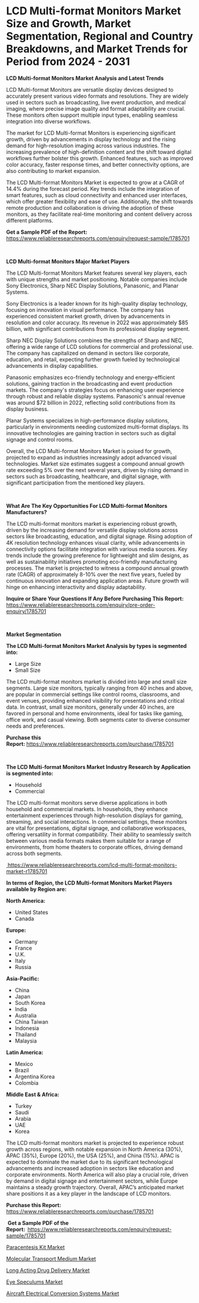 <p><h1>LCD Multi-format Monitors Market Size and Growth, Market Segmentation, Regional and Country Breakdowns, and Market Trends for Period from 2024 -  2031</h1></p><p><strong>LCD Multi-format Monitors Market Analysis and Latest Trends</strong></p>
<p><p>LCD Multi-format Monitors are versatile display devices designed to accurately present various video formats and resolutions. They are widely used in sectors such as broadcasting, live event production, and medical imaging, where precise image quality and format adaptability are crucial. These monitors often support multiple input types, enabling seamless integration into diverse workflows.</p><p>The market for LCD Multi-format Monitors is experiencing significant growth, driven by advancements in display technology and the rising demand for high-resolution imaging across various industries. The increasing prevalence of high-definition content and the shift toward digital workflows further bolster this growth. Enhanced features, such as improved color accuracy, faster response times, and better connectivity options, are also contributing to market expansion.</p><p>The LCD Multi-format Monitors Market is expected to grow at a CAGR of 14.4% during the forecast period. Key trends include the integration of smart features, such as cloud connectivity and enhanced user interfaces, which offer greater flexibility and ease of use. Additionally, the shift towards remote production and collaboration is driving the adoption of these monitors, as they facilitate real-time monitoring and content delivery across different platforms.</p></p>
<p><strong>Get a Sample PDF of the Report:&nbsp;</strong> <a href="https://www.reliableresearchreports.com/enquiry/request-sample/1785701?utm_campaign=38&utm_medium=2&utm_source=Github&utm_content=ia&utm_term=19122024&utm_id=lcd-multi-format-monitors">https://www.reliableresearchreports.com/enquiry/request-sample/1785701</a></p>
<p>&nbsp;</p>
<p><strong>LCD Multi-format Monitors Major Market Players</strong></p>
<p><p>The LCD Multi-format Monitors Market features several key players, each with unique strengths and market positioning. Notable companies include Sony Electronics, Sharp NEC Display Solutions, Panasonic, and Planar Systems. </p><p>Sony Electronics is a leader known for its high-quality display technology, focusing on innovation in visual performance. The company has experienced consistent market growth, driven by advancements in resolution and color accuracy. Its revenue in 2022 was approximately $85 billion, with significant contributions from its professional display segment.</p><p>Sharp NEC Display Solutions combines the strengths of Sharp and NEC, offering a wide range of LCD solutions for commercial and professional use. The company has capitalized on demand in sectors like corporate, education, and retail, expecting further growth fueled by technological advancements in display capabilities.</p><p>Panasonic emphasizes eco-friendly technology and energy-efficient solutions, gaining traction in the broadcasting and event production markets. The company's strategies focus on enhancing user experience through robust and reliable display systems. Panasonic's annual revenue was around $72 billion in 2022, reflecting solid contributions from its display business.</p><p>Planar Systems specializes in high-performance display solutions, particularly in environments needing customized multi-format displays. Its innovative technologies are gaining traction in sectors such as digital signage and control rooms.</p><p>Overall, the LCD Multi-format Monitors Market is poised for growth, projected to expand as industries increasingly adopt advanced visual technologies. Market size estimates suggest a compound annual growth rate exceeding 5% over the next several years, driven by rising demand in sectors such as broadcasting, healthcare, and digital signage, with significant participation from the mentioned key players.</p></p>
<p>&nbsp;</p>
<p><strong>What Are The Key Opportunities For LCD Multi-format Monitors Manufacturers?</strong></p>
<p><p>The LCD multi-format monitors market is experiencing robust growth, driven by the increasing demand for versatile display solutions across sectors like broadcasting, education, and digital signage. Rising adoption of 4K resolution technology enhances visual clarity, while advancements in connectivity options facilitate integration with various media sources. Key trends include the growing preference for lightweight and slim designs, as well as sustainability initiatives promoting eco-friendly manufacturing processes. The market is projected to witness a compound annual growth rate (CAGR) of approximately 8-10% over the next five years, fueled by continuous innovation and expanding application areas. Future growth will hinge on enhancing interactivity and display adaptability.</p></p>
<p><strong>Inquire or Share Your Questions If Any Before Purchasing This Report:</strong> <a href="https://www.reliableresearchreports.com/enquiry/pre-order-enquiry/1785701?utm_campaign=38&utm_medium=2&utm_source=Github&utm_content=ia&utm_term=19122024&utm_id=lcd-multi-format-monitors">https://www.reliableresearchreports.com/enquiry/pre-order-enquiry/1785701</a></p>
<p>&nbsp;</p>
<p><strong>Market Segmentation</strong></p>
<p><strong>The LCD Multi-format Monitors Market Analysis by types is segmented into:</strong></p>
<p><ul><li>Large Size</li><li>Small Size</li></ul></p>
<p><p>The LCD multi-format monitors market is divided into large and small size segments. Large size monitors, typically ranging from 40 inches and above, are popular in commercial settings like control rooms, classrooms, and event venues, providing enhanced visibility for presentations and critical data. In contrast, small size monitors, generally under 40 inches, are favored in personal and home environments, ideal for tasks like gaming, office work, and casual viewing. Both segments cater to diverse consumer needs and preferences.</p></p>
<p><strong>Purchase this Report:&nbsp;</strong><a href="https://www.reliableresearchreports.com/purchase/1785701?utm_campaign=38&utm_medium=2&utm_source=Github&utm_content=ia&utm_term=19122024&utm_id=lcd-multi-format-monitors">https://www.reliableresearchreports.com/purchase/1785701</a></p>
<p>&nbsp;</p>
<p><strong>The LCD Multi-format Monitors Market Industry Research by Application is segmented into:</strong></p>
<p><ul><li>Household</li><li>Commercial</li></ul></p>
<p><p>The LCD multi-format monitors serve diverse applications in both household and commercial markets. In households, they enhance entertainment experiences through high-resolution displays for gaming, streaming, and social interactions. In commercial settings, these monitors are vital for presentations, digital signage, and collaborative workspaces, offering versatility in format compatibility. Their ability to seamlessly switch between various media formats makes them suitable for a range of environments, from home theaters to corporate offices, driving demand across both segments.</p></p>
<p><a href="https://www.reliableresearchreports.com/lcd-multi-format-monitors-market-r1785701?utm_campaign=38&utm_medium=2&utm_source=Github&utm_content=ia&utm_term=19122024&utm_id=lcd-multi-format-monitors">&nbsp;https://www.reliableresearchreports.com/lcd-multi-format-monitors-market-r1785701</a></p>
<p><strong>In terms of Region, the LCD Multi-format Monitors Market Players available by Region are:</strong></p>
<p>
    <p> <strong> North America: </strong>
        <ul>
            <li>United States</li>
            <li>Canada</li>
        </ul>
        </p> 
    <p> <strong> Europe: </strong>
        <ul>
            <li>Germany</li>
            <li>France</li>
            <li>U.K.</li>
            <li>Italy</li>
            <li>Russia</li>
        </ul>
        </p> 
    <p> <strong> Asia-Pacific: </strong>
        <ul>
            <li>China</li>
            <li>Japan</li>
            <li>South Korea</li>
            <li>India</li>
            <li>Australia</li>
            <li>China Taiwan</li>
            <li>Indonesia</li>
            <li>Thailand</li>
            <li>Malaysia</li>
        </ul>
        </p> 
    <p> <strong> Latin America: </strong>
        <ul>
            <li>Mexico</li>
            <li>Brazil</li>
            <li>Argentina Korea</li>
            <li>Colombia</li>
        </ul>
        </p> 
    <p> <strong> Middle East & Africa: </strong>
        <ul>
            <li>Turkey</li>
            <li>Saudi</li>
            <li>Arabia</li>
            <li>UAE</li>
            <li>Korea</li>
        </ul>
    </p>
    </p>
<p><p>The LCD multi-format monitors market is projected to experience robust growth across regions, with notable expansion in North America (30%), APAC (35%), Europe (20%), the USA (25%), and China (15%). APAC is expected to dominate the market due to its significant technological advancements and increased adoption in sectors like education and corporate environments. North America will also play a crucial role, driven by demand in digital signage and entertainment sectors, while Europe maintains a steady growth trajectory. Overall, APAC’s anticipated market share positions it as a key player in the landscape of LCD monitors.</p></p>
<p><strong>Purchase this Report: </strong><a href="https://www.reliableresearchreports.com/purchase/1785701?utm_campaign=38&utm_medium=2&utm_source=Github&utm_content=ia&utm_term=19122024&utm_id=lcd-multi-format-monitors">https://www.reliableresearchreports.com/purchase/1785701</a></p>
<p>&nbsp;<strong>Get a Sample PDF of the Report:&nbsp;&nbsp;</strong><a href="https://www.reliableresearchreports.com/enquiry/request-sample/1785701?utm_campaign=38&utm_medium=2&utm_source=Github&utm_content=ia&utm_term=19122024&utm_id=lcd-multi-format-monitors">https://www.reliableresearchreports.com/enquiry/request-sample/1785701</a></p>
<p><strong></strong></p>
<p><p><a href="https://www.linkedin.com/pulse/paracentesis-kit-market-research-report-forecast-growth-prospects-k0udf?utm_campaign=38&utm_medium=2&utm_source=Github&utm_content=ia&utm_term=19122024&utm_id=lcd-multi-format-monitors">Paracentesis Kit Market</a></p><p><a href="https://www.linkedin.com/pulse/navigating-competitive-landscape-molecular-transport-medium-b6sgf?utm_campaign=38&utm_medium=2&utm_source=Github&utm_content=ia&utm_term=19122024&utm_id=lcd-multi-format-monitors">Molecular Transport Medium Market</a></p><p><a href="https://www.linkedin.com/pulse/future-trends-competition-long-acting-drug-delivery-market-b56of?utm_campaign=38&utm_medium=2&utm_source=Github&utm_content=ia&utm_term=19122024&utm_id=lcd-multi-format-monitors">Long Acting Drug Delivery Market</a></p><p><a href="https://www.linkedin.com/pulse/in-depth-eye-speculums-market-report-size-148-cagr-from-2024-lt5gf?utm_campaign=38&utm_medium=2&utm_source=Github&utm_content=ia&utm_term=19122024&utm_id=lcd-multi-format-monitors">Eye Speculums Market</a></p><p><a href="https://github.com/luisem4tmccuan/Market-Research-Report-List-1/blob/main/aircraft-electrical-conversion-systems-market.md?utm_campaign=38&utm_medium=2&utm_source=Github&utm_content=ia&utm_term=19122024&utm_id=lcd-multi-format-monitors">Aircraft Electrical Conversion Systems Market</a></p></p>